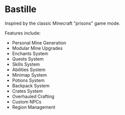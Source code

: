 # Bastille

Inspired by the classic Minecraft "prisons" game mode.

Features include:
- Personal Mine Generation
- Modular Mine Upgrades 
- Enchants System
- Quests System
- Skills System
- Abilities System
- Minimap System
- Potions System
- Backpack System
- Crates System
- Overhauled Crafting
- Custom NPCs
- Region Management
